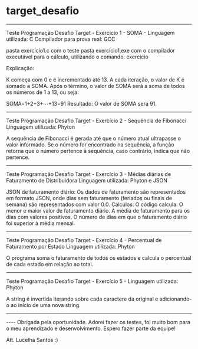 # target_desafio
-------------------------------------------------------------------------------------------------
Teste Programação Desafio Target - Exercício 1 - SOMA - Linguagem utilizada: C
Compilador para prova real: GCC

pasta exercicio1.c com o teste
pasta exercicio1.exe com o compilador executável para o cálculo, utilizando o comando: exercicio

Explicação:

K começa com 0 e é incrementado até 13.
A cada iteração, o valor de K é somado a SOMA.
Após o término, o valor de SOMA será a soma de todos os números de 1 a 13, ou seja:

SOMA=1+2+3+⋯+13=91
Resultado: O valor de SOMA será 91.

---------------------------------------------------------------------------------------------------

Teste Programação Desafio Target - Exercício 2 - Sequência de Fibonacci Linguagem utilizada: Phyton

A sequência de Fibonacci é gerada até que o número atual ultrapasse o valor informado.
Se o número for encontrado na sequência, a função retorna que o número pertence à sequência, caso contrário, indica que não pertence.

---------------------------------------------------------------------------------------------------

Teste Programação Desafio Target - Exercício 3 - Médias diárias de Faturamento de Distribuidora Linguagem utilizada: Phyton e JSON

JSON de faturamento diário: Os dados de faturamento são representados em formato JSON, onde dias sem faturamento (feriados ou finais de semana) são representados com valor 0.0.
Cálculos: O código calcula:
O menor e maior valor de faturamento diário.
A média de faturamento para os dias com valores positivos.
O número de dias em que o faturamento diário foi superior à média mensal.

---------------------------------------------------------------------------------------------------
Teste Programação Desafio Target - Exercício 4 - Percentual de Faturamento por Estado Linguagem utilizada: Phyton 

O programa soma o faturamento de todos os estados e calcula o percentual de cada estado em relação ao total.

----------------------------------------------------------------------------------------------------

Teste Programação Desafio Target - Exercício 5 -  Linguagem utilizada: Phyton 

A string é invertida iterando sobre cada caractere da original e adicionando-o ao início de uma nova string.

-----------------------------------------------------------------------------------------------------


---- Obrigada pela oportunidade.
Adorei fazer os testes, foi muito bom para o meu aprendizado e desenvolvimento.
Espero fazer parte da equipe!

Att.
Lucelha Santos :)



